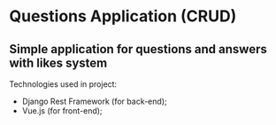 # Questions Application (CRUD)

## Simple application for questions and answers with likes system

Technologies used in project:
- Django Rest Framework (for back-end);
- Vue.js (for front-end);

